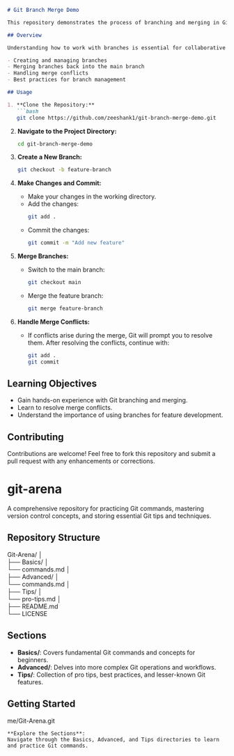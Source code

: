 ```markdown
# Git Branch Merge Demo

This repository demonstrates the process of branching and merging in Git. It provides examples and instructions on how to effectively manage branches, resolve conflicts, and merge changes back into the main branch.

## Overview

Understanding how to work with branches is essential for collaborative development. This repository covers:

- Creating and managing branches
- Merging branches back into the main branch
- Handling merge conflicts
- Best practices for branch management

## Usage

1. **Clone the Repository:**
   ```bash
   git clone https://github.com/zeeshank1/git-branch-merge-demo.git
   ```

2. **Navigate to the Project Directory:**
   ```bash
   cd git-branch-merge-demo
   ```

3. **Create a New Branch:**
   ```bash
   git checkout -b feature-branch
   ```

4. **Make Changes and Commit:**
   - Make your changes in the working directory.
   - Add the changes:
     ```bash
     git add .
     ```
   - Commit the changes:
     ```bash
     git commit -m "Add new feature"
     ```

5. **Merge Branches:**
   - Switch to the main branch:
     ```bash
     git checkout main
     ```
   - Merge the feature branch:
     ```bash
     git merge feature-branch
     ```

6. **Handle Merge Conflicts:**
   - If conflicts arise during the merge, Git will prompt you to resolve them. After resolving the conflicts, continue with:
     ```bash
     git add .
     git commit
     ```

## Learning Objectives

- Gain hands-on experience with Git branching and merging.
- Learn to resolve merge conflicts.
- Understand the importance of using branches for feature development.

## Contributing

Contributions are welcome! Feel free to fork this repository and submit a pull request with any enhancements or corrections.


# git-arena
A comprehensive repository for practicing Git commands, mastering version control concepts, and storing essential Git tips and techniques.

## Repository Structure
Git-Arena/ │ <br> 
├── Basics/ │ <br>
└── commands.md │ <br>
├── Advanced/ │ <br>
└── commands.md │ <br>
├── Tips/ │ <br>
└── pro-tips.md │ <br>
├── README.md <br>
└── LICENSE <br>

## Sections

- **Basics/**: Covers fundamental Git commands and concepts for beginners.
- **Advanced/**: Delves into more complex Git operations and workflows.
- **Tips/**: Collection of pro tips, best practices, and lesser-known Git features.

## Getting Started

me/Git-Arena.git
   ```
**Explore the Sections**:
   Navigate through the Basics, Advanced, and Tips directories to learn and practice Git commands.


